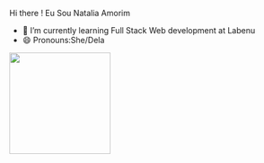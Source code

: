  Hi there  ! Eu Sou Natalia Amorim


- 🌱 I’m currently learning  Full Stack Web development at Labenu
- 😄 Pronouns:She/Dela

<div>
  <a href="https://github.com/natalliaamorim">
<img height="180em" src="https://github-readme-stats.vercel.app/api?username=natalliaamorim&show_icons=true&theme=dark&include_all_commits=true&count_private=true"/>
   </div>
